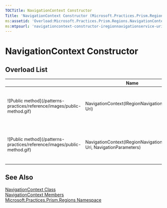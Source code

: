 ```yaml
---
TOCTitle: NavigationContext Constructor
Title: 'NavigationContext Constructor (Microsoft.Practices.Prism.Regions)'
ms:assetid: 'Overload:Microsoft.Practices.Prism.Regions.NavigationContext.\#ctor'
ms:mtpsurl: 'navigationcontext-constructor-iregionnavigationservice-uri-mspp-regions.md'
---
```



# NavigationContext Constructor

## Overload List

<table>

<thead>
<tr class="header">
<th> </th>
<th>Name</th>
<th>Description</th>
</tr>
</thead>
<tbody>
<tr class="odd">

<td>![Public method](/patterns-practices/reference/images/public-method.gif)</td>
<td>NavigationContext(IRegionNavigationService, Uri)</td>

<td><div class="summary">
Initializes a new instance of the [NavigationContext](/patterns-practices/reference/navigationcontext-class-mspp-regions) class for a region name and a [Uri](/patterns-practices/reference/navigationcontext-uri-property-mspp-regions).
</div></td>
</tr>
<tr class="even">

<td>![Public method](/patterns-practices/reference/images/public-method.gif)</td>
<td>NavigationContext(IRegionNavigationService, Uri, NavigationParameters)</td>

<td><div class="summary">
Initializes a new instance of the [NavigationContext](/patterns-practices/reference/navigationcontext-class-mspp-regions) class for a region name and a [Uri](/patterns-practices/reference/navigationcontext-uri-property-mspp-regions).
</div></td>
</tr>
</tbody>
</table>

## See Also

[NavigationContext Class](/patterns-practices/reference/navigationcontext-class-mspp-regions)  
[NavigationContext Members](/patterns-practices/reference/navigationcontext-members-mspp-regions)  
[Microsoft.Practices.Prism.Regions Namespace](/patterns-practices/reference/mspp-regions-namespace)  
